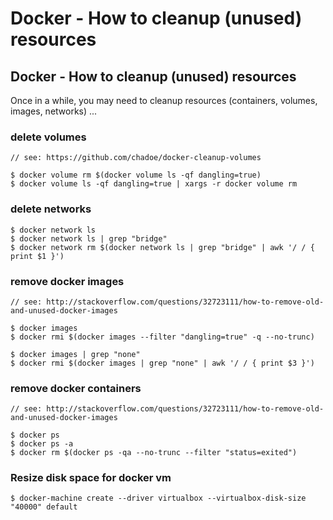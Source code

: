 # Docker - How to cleanup \(unused\) resources



## Docker - How to cleanup \(unused\) resources

Once in a while, you may need to cleanup resources \(containers, volumes, images, networks\) ...

### delete volumes

```text
// see: https://github.com/chadoe/docker-cleanup-volumes

$ docker volume rm $(docker volume ls -qf dangling=true)
$ docker volume ls -qf dangling=true | xargs -r docker volume rm
```

### delete networks

```text
$ docker network ls  
$ docker network ls | grep "bridge"   
$ docker network rm $(docker network ls | grep "bridge" | awk '/ / { print $1 }')
```

### remove docker images

```text
// see: http://stackoverflow.com/questions/32723111/how-to-remove-old-and-unused-docker-images

$ docker images
$ docker rmi $(docker images --filter "dangling=true" -q --no-trunc)

$ docker images | grep "none"
$ docker rmi $(docker images | grep "none" | awk '/ / { print $3 }')
```

### remove docker containers

```text
// see: http://stackoverflow.com/questions/32723111/how-to-remove-old-and-unused-docker-images

$ docker ps
$ docker ps -a
$ docker rm $(docker ps -qa --no-trunc --filter "status=exited")
```

### Resize disk space for docker vm

```text
$ docker-machine create --driver virtualbox --virtualbox-disk-size "40000" default
```

